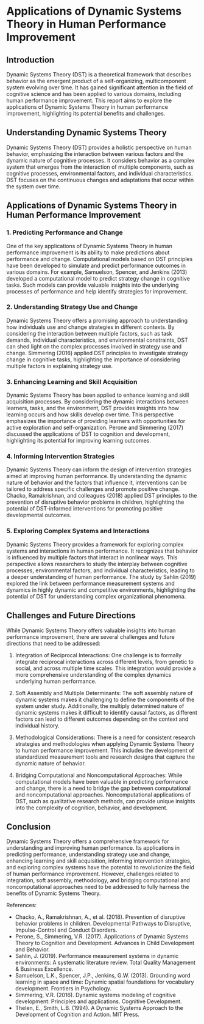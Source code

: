 # Applications of Dynamic Systems Theory in Human Performance Improvement

## Introduction

Dynamic Systems Theory (DST) is a theoretical framework that describes behavior as the emergent product of a self-organizing, multicomponent system evolving over time. It has gained significant attention in the field of cognitive science and has been applied to various domains, including human performance improvement. This report aims to explore the applications of Dynamic Systems Theory in human performance improvement, highlighting its potential benefits and challenges.

## Understanding Dynamic Systems Theory

Dynamic Systems Theory (DST) provides a holistic perspective on human behavior, emphasizing the interaction between various factors and the dynamic nature of cognitive processes. It considers behavior as a complex system that emerges from the interaction of multiple components, such as cognitive processes, environmental factors, and individual characteristics. DST focuses on the continuous changes and adaptations that occur within the system over time.

## Applications of Dynamic Systems Theory in Human Performance Improvement

### 1. Predicting Performance and Change

One of the key applications of Dynamic Systems Theory in human performance improvement is its ability to make predictions about performance and change. Computational models based on DST principles have been developed to simulate and predict performance outcomes in various domains. For example, Samuelson, Spencer, and Jenkins (2013) developed a computational model to predict strategy change in cognitive tasks. Such models can provide valuable insights into the underlying processes of performance and help identify strategies for improvement.

### 2. Understanding Strategy Use and Change

Dynamic Systems Theory offers a promising approach to understanding how individuals use and change strategies in different contexts. By considering the interaction between multiple factors, such as task demands, individual characteristics, and environmental constraints, DST can shed light on the complex processes involved in strategy use and change. Simmering (2016) applied DST principles to investigate strategy change in cognitive tasks, highlighting the importance of considering multiple factors in explaining strategy use.

### 3. Enhancing Learning and Skill Acquisition

Dynamic Systems Theory has been applied to enhance learning and skill acquisition processes. By considering the dynamic interactions between learners, tasks, and the environment, DST provides insights into how learning occurs and how skills develop over time. This perspective emphasizes the importance of providing learners with opportunities for active exploration and self-organization. Perone and Simmering (2017) discussed the applications of DST to cognition and development, highlighting its potential for improving learning outcomes.

### 4. Informing Intervention Strategies

Dynamic Systems Theory can inform the design of intervention strategies aimed at improving human performance. By understanding the dynamic nature of behavior and the factors that influence it, interventions can be tailored to address specific challenges and promote positive change. Chacko, Ramakrishnan, and colleagues (2018) applied DST principles to the prevention of disruptive behavior problems in children, highlighting the potential of DST-informed interventions for promoting positive developmental outcomes.

### 5. Exploring Complex Systems and Interactions

Dynamic Systems Theory provides a framework for exploring complex systems and interactions in human performance. It recognizes that behavior is influenced by multiple factors that interact in nonlinear ways. This perspective allows researchers to study the interplay between cognitive processes, environmental factors, and individual characteristics, leading to a deeper understanding of human performance. The study by Sahlin (2019) explored the link between performance measurement systems and dynamics in highly dynamic and competitive environments, highlighting the potential of DST for understanding complex organizational phenomena.

## Challenges and Future Directions

While Dynamic Systems Theory offers valuable insights into human performance improvement, there are several challenges and future directions that need to be addressed:

1. Integration of Reciprocal Interactions: One challenge is to formally integrate reciprocal interactions across different levels, from genetic to social, and across multiple time scales. This integration would provide a more comprehensive understanding of the complex dynamics underlying human performance.

2. Soft Assembly and Multiple Determinants: The soft assembly nature of dynamic systems makes it challenging to define the components of the system under study. Additionally, the multiply determined nature of dynamic systems makes it difficult to identify causal factors, as different factors can lead to different outcomes depending on the context and individual history.

3. Methodological Considerations: There is a need for consistent research strategies and methodologies when applying Dynamic Systems Theory to human performance improvement. This includes the development of standardized measurement tools and research designs that capture the dynamic nature of behavior.

4. Bridging Computational and Noncomputational Approaches: While computational models have been valuable in predicting performance and change, there is a need to bridge the gap between computational and noncomputational approaches. Noncomputational applications of DST, such as qualitative research methods, can provide unique insights into the complexity of cognition, behavior, and development.

## Conclusion

Dynamic Systems Theory offers a comprehensive framework for understanding and improving human performance. Its applications in predicting performance, understanding strategy use and change, enhancing learning and skill acquisition, informing intervention strategies, and exploring complex systems have the potential to revolutionize the field of human performance improvement. However, challenges related to integration, soft assembly, methodology, and bridging computational and noncomputational approaches need to be addressed to fully harness the benefits of Dynamic Systems Theory.

References:

- Chacko, A., Ramakrishnan, A., et al. (2018). Prevention of disruptive behavior problems in children. Developmental Pathways to Disruptive, Impulse-Control and Conduct Disorders.
- Perone, S., Simmering, V.R. (2017). Applications of Dynamic Systems Theory to Cognition and Development. Advances in Child Development and Behavior.
- Sahlin, J. (2019). Performance measurement systems in dynamic environments: A systematic literature review. Total Quality Management & Business Excellence.
- Samuelson, L.K., Spencer, J.P., Jenkins, G.W. (2013). Grounding word learning in space and time: Dynamic spatial foundations for vocabulary development. Frontiers in Psychology.
- Simmering, V.R. (2016). Dynamic systems modeling of cognitive development: Principles and applications. Cognitive Development.
- Thelen, E., Smith, L.B. (1994). A Dynamic Systems Approach to the Development of Cognition and Action. MIT Press.